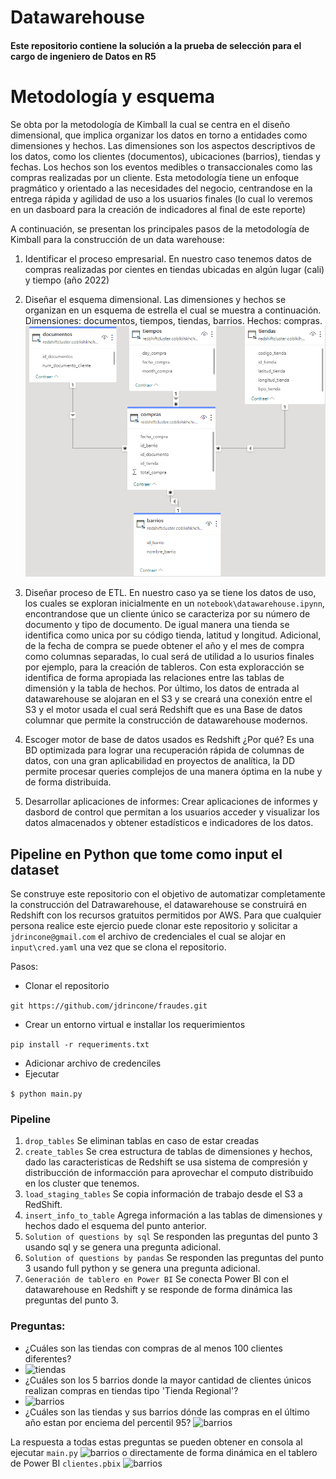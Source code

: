# Datawarehouse

#### Este repositorio contiene la solución a la prueba de selección para el cargo de ingeniero de Datos en R5

# Metodología y esquema

Se obta por la metodología de Kimball la cual se centra en el diseño dimensional, que implica organizar los datos 
en torno a entidades como dimensiones y hechos. Las dimensiones son los aspectos descriptivos de los datos,
como los clientes (documentos), ubicaciones (barrios), tiendas y fechas. Los hechos son los eventos medibles o transaccionales
como las compras realizadas por un cliente.
Esta metodología tiene un enfoque pragmático y orientado a las necesidades del negocio, centrandose en la entrega rápida
y agilidad de uso a los usuarios finales (lo cual lo veremos en un dasboard para la creación de indicadores al final 
de este reporte)

A continuación, se presentan los principales pasos de la metodología de Kimball para
la construcción de un data warehouse:


1.  Identificar el proceso empresarial. En nuestro caso tenemos datos de compras realizadas por cientes en tiendas
    ubicadas en algún lugar (cali) y tiempo (año 2022)
2. Diseñar el esquema dimensional. Las dimensiones y hechos se organizan en un esquema de estrella el cual se muestra
   a continuación.
   Dimensiones: documentos, tiempos, tiendas, barrios.
   Hechos: compras.
![Estrella](images/modelo_estrella.png)

3. Diseñar proceso de ETL. En nuestro caso ya se tiene los datos de uso, los cuales se exploran inicialmente en un
   `notebook\datawarehouse.ipynn`, encontrandose que un cliente único se caracteriza por su número de documento y tipo
   de documento. De igual manera una tienda se identifica como unica por su código tienda, latitud y longitud. Adicional,
   de la fecha de compra se puede obtener el año y el mes de compra como columnas separadas, lo cual será de utilidad 
   a lo usurios finales por ejemplo, para la creación de tableros. Con esta exploracción se identifica de forma apropiada
   las relaciones entre las tablas de dimensión y la tabla de hechos. Por último, los datos de entrada al
   datawarehouse se alojaran en el S3 y se creará una conexión entre el S3 y el motor usada el cual será Redshift que
   es una Base de datos columnar que permite la construcción de datawarehouse modernos.
4. Escoger motor de base de datos usados es Redshift ¿Por qué? Es una BD optimizada para lograr una recuperación 
   rápida de columnas de datos, con una gran aplicabilidad en proyectos de analítica, la DD permite procesar queries
   complejos de una manera óptima en la nube y de forma distribuida.
5. Desarrollar aplicaciones de informes: Crear aplicaciones de informes y dasbord de control que permitan 
   a los usuarios acceder y visualizar los datos almacenados y obtener estadísticos e indicadores de los datos. 

## Pipeline en Python que tome como input el dataset
Se construye este repositorio con el objetivo de automatizar completamente la construcción del Datrawarehouse,
el datawarehouse se construirá en Redshift con los recursos gratuitos permitidos por AWS.
Para que cualquier persona realice este ejercio puede clonar este repositorio y solicitar a `jdrincone@gmail.com` el
archivo de credenciales el cual se alojar en `input\cred.yaml` una vez que se clona el repositorio.

Pasos:
- Clonar el repositorio

```git https://github.com/jdrincone/fraudes.git```

- Crear un entorno virtual e installar los requerimientos

```pip install -r requeriments.txt```

- Adicionar archivo de credenciles
- Ejecutar

```$ python main.py```

### Pipeline
1. ``drop_tables`` Se eliminan tablas en caso de estar creadas
2. ``create_tables`` Se crea estructura de tablas de dimensiones y hechos, dado las caracteristicas de Redshift se usa sistema de compresión 
    y distribucción de informacción para aprovechar el computo distribuido en los cluster que tenemos.
3.   ``load_staging_tables`` Se copia información de trabajo desde el S3 a RedShift.
4. ``insert_info_to_table`` Agrega información a las tablas de dimensiones y hechos dado el esquema del punto anterior.
5. ``Solution of questions by sql`` Se responden las preguntas del punto 3 usando sql y se genera una pregunta adicional.
6. ``Solution of questions by pandas`` Se responden las preguntas del punto 3 usando full python  y se genera una pregunta adicional.
7. ``Generación de tablero en Power BI`` Se conecta Power BI con el datawarehouse en Redshift y se responde de forma dinámica las preguntas del punto 3.

### Preguntas:
- ¿Cuáles son las tiendas con compras de al menos 100 clientes diferentes?
- ![tiendas](images/tiendas.png)
- ¿Cuáles son los 5 barrios donde la mayor cantidad de clientes únicos realizan compras en tiendas tipo 'Tienda Regional'?
-  ![barrios](images/barrios.png)
- ¿Cuáles son las tiendas y sus barrios dónde las compras en el último año estan por enciema 
    del percentil 95?
 ![barrios](images/percentil.png)

La respuesta a todas estas preguntas se pueden obtener en consola al ejecutar `main.py`
 ![barrios](images/consola.png)
o directamente de forma dinámica en el tablero de Power BI  `clientes.pbix`
 ![barrios](images/tablero.png)
